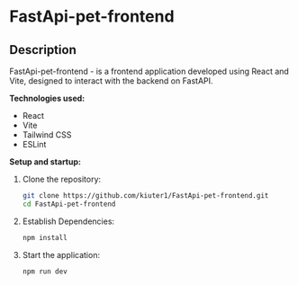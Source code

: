 # FastApi-pet-frontend

## Description
FastApi-pet-frontend - is a frontend application developed using React and Vite, designed to interact with the backend on FastAPI.

**Technologies used:**
- React
- Vite
- Tailwind CSS
- ESLint

**Setup and startup:**
1. Clone the repository:
   ```bash
   git clone https://github.com/kiuter1/FastApi-pet-frontend.git
   cd FastApi-pet-frontend
2. Establish Dependencies:
   ```bash
   npm install
3. Start the application:
   ```bash
   npm run dev
